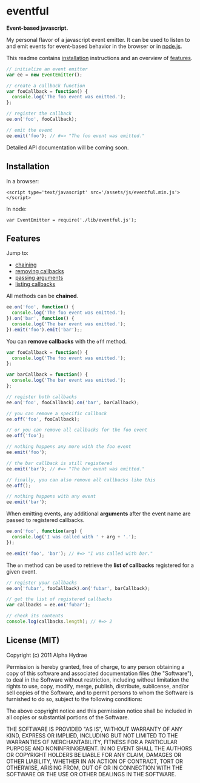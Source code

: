 # eventful

**Event-based javascript.**

My personal flavor of a javascript event emitter. It can be used to listen to and emit events for event-based behavior in the browser or in <a href="http://nodejs.org/">node.js</a>.

This readme contains <a href="#installation">installation</a> instructions and an overview of <a href="#features">features</a>.

```js
// initialize an event emitter
var ee = new EventEmitter();

// create a callback function
var fooCallback = function() {
  console.log('The foo event was emitted.');
};

// register the callback
ee.on('foo', fooCallback);

// emit the event
ee.emit('foo'); // #=> "The foo event was emitted."
```

Detailed API documentation will be coming soon.

<a name="installation"></a>
## Installation

In a browser:

    <script type='text/javascript' src='/assets/js/eventful.min.js'></script>

In node:

    var EventEmitter = require('./lib/eventful.js');

<a name="features"></a>
## Features

Jump to:

* <a href="#feature_chaining">chaining</a>
* <a href="#feature_off">removing callbacks</a>
* <a href="#feature_arguments">passing arguments</a>
* <a href="#feature_listing">listing callbacks</a>

<a name="feature_chaining"></a>
All methods can be **chained**.

```js
ee.on('foo', function() {
  console.log('The foo event was emitted.');
}).on('bar', function() {
  console.log('The bar event was emitted.');
}).emit('foo').emit('bar');;
```

<a name="feature_off"></a>
You can **remove callbacks** with the `off` method.

```js
var fooCallback = function() {
  console.log('The foo event was emitted.');
};

var barCallback = function() {
  console.log('The bar event was emitted.');
};

// register both callbacks
ee.on('foo', fooCallback).on('bar', barCallback);

// you can remove a specific callback
ee.off('foo', fooCallback);

// or you can remove all callbacks for the foo event
ee.off('foo');

// nothing happens any more with the foo event
ee.emit('foo');

// the bar callback is still registered
ee.emit('bar'); // #=> "The bar event was emitted."

// finally, you can also remove all callbacks like this
ee.off();

// nothing happens with any event
ee.emit('bar');

```

<a name="feature_arguments"></a>
When emitting events, any additional **arguments** after the event name are passed to registered callbacks.

```js
ee.on('foo', function(arg) {
  console.log('I was called with ' + arg + '.');
});

ee.emit('foo', 'bar'); // #=> "I was called with bar."
```

<a name="feature_listing"></a>
The `on` method can be used to retrieve the **list of callbacks** registered for a given event.

```js
// register your callbacks
ee.on('fubar', fooCallback).on('fubar', barCallback);

// get the list of registered callbacks
var callbacks = ee.on('fubar');

// check its contents
console.log(callbacks.length); // #=> 2
```

## License (MIT)

Copyright (c) 2011 Alpha Hydrae

Permission is hereby granted, free of charge, to any person obtaining a copy of this software and associated documentation files (the "Software"), to deal in the Software without restriction, including without limitation the rights to use, copy, modify, merge, publish, distribute, sublicense, and/or sell copies of the Software, and to permit persons to whom the Software is furnished to do so, subject to the following conditions:

The above copyright notice and this permission notice shall be included in all copies or substantial portions of the Software.

THE SOFTWARE IS PROVIDED "AS IS", WITHOUT WARRANTY OF ANY KIND, EXPRESS OR IMPLIED, INCLUDING BUT NOT LIMITED TO THE WARRANTIES OF MERCHANTABILITY, FITNESS FOR A PARTICULAR PURPOSE AND NONINFRINGEMENT. IN NO EVENT SHALL THE AUTHORS OR COPYRIGHT HOLDERS BE LIABLE FOR ANY CLAIM, DAMAGES OR OTHER LIABILITY, WHETHER IN AN ACTION OF CONTRACT, TORT OR OTHERWISE, ARISING FROM, OUT OF OR IN CONNECTION WITH THE SOFTWARE OR THE USE OR OTHER DEALINGS IN THE SOFTWARE.
